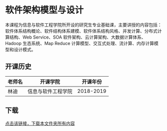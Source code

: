 # 软件架构模型与设计

本课程为信息与软件工程学院所开设的研究生专业基础课，主要讲授的内容包括：软件体系结构概论、软件结构体系建模、软件体系结构风格、并发计算、分布式计算结构、Web Service、SOA 软件架构、云计算架构、大数据计算体系、Hadoop 生态系统、Map Reduce 计算模型、交互式处理、流计算、内存计算模型和设计模式。

## 开课历史

老师名|开课学院|开课年份
---|---|---
林迪|信息与软件工程学院|2018-2019

## 下载

[点击该链接，下载本文件夹所有内容](https://xovee.github.io/gitzip/?https://github.com/Xovee/uestc-course/tree/master/课程目录/软件架构模型与设计)
